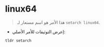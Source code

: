 # linux64

> هذا الأمر هو اسم مستعار لـ `setarch linux64`.

- إعرض التوثيقات للأمر الأصلي:

`tldr setarch`
